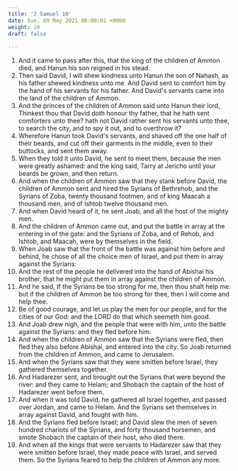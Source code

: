 ```yaml
---
title: '2 Samuel 10'
date: Sun, 09 May 2021 00:00:01 +0000
weight: 10
draft: false
  
---
```


1. And it came to pass after this, that the king of the children of Ammon died, and Hanun his son reigned in his stead.
2. Then said David, I will shew kindness unto Hanun the son of Nahash, as his father shewed kindness unto me. And David sent to comfort him by the hand of his servants for his father. And David's servants came into the land of the children of Ammon.
3. And the princes of the children of Ammon said unto Hanun their lord, Thinkest thou that David doth honour thy father, that he hath sent comforters unto thee? hath not David rather sent his servants unto thee, to search the city, and to spy it out, and to overthrow it?
4. Wherefore Hanun took David's servants, and shaved off the one half of their beards, and cut off their garments in the middle, even to their buttocks, and sent them away.
5. When they told it unto David, he sent to meet them, because the men were greatly ashamed: and the king said, Tarry at Jericho until your beards be grown, and then return.
6. And when the children of Ammon saw that they stank before David, the children of Ammon sent and hired the Syrians of Bethrehob, and the Syrians of Zoba, twenty thousand footmen, and of king Maacah a thousand men, and of Ishtob twelve thousand men.
7. And when David heard of it, he sent Joab, and all the host of the mighty men.
8. And the children of Ammon came out, and put the battle in array at the entering in of the gate: and the Syrians of Zoba, and of Rehob, and Ishtob, and Maacah, were by themselves in the field.
9. When Joab saw that the front of the battle was against him before and behind, he chose of all the choice men of Israel, and put them in array against the Syrians:
10. And the rest of the people he delivered into the hand of Abishai his brother, that he might put them in array against the children of Ammon.
11. And he said, If the Syrians be too strong for me, then thou shalt help me: but if the children of Ammon be too strong for thee, then I will come and help thee.
12. Be of good courage, and let us play the men for our people, and for the cities of our God: and the LORD do that which seemeth him good.
13. And Joab drew nigh, and the people that were with him, unto the battle against the Syrians: and they fled before him.
14. And when the children of Ammon saw that the Syrians were fled, then fled they also before Abishai, and entered into the city. So Joab returned from the children of Ammon, and came to Jerusalem.
15. And when the Syrians saw that they were smitten before Israel, they gathered themselves together.
16. And Hadarezer sent, and brought out the Syrians that were beyond the river: and they came to Helam; and Shobach the captain of the host of Hadarezer went before them.
17. And when it was told David, he gathered all Israel together, and passed over Jordan, and came to Helam. And the Syrians set themselves in array against David, and fought with him.
18. And the Syrians fled before Israel; and David slew the men of seven hundred chariots of the Syrians, and forty thousand horsemen, and smote Shobach the captain of their host, who died there.
19. And when all the kings that were servants to Hadarezer saw that they were smitten before Israel, they made peace with Israel, and served them. So the Syrians feared to help the children of Ammon any more.
